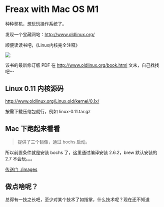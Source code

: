 # Freax with Mac OS M1

种种契机，想玩玩操作系统了。

发现一个宝藏网站：http://www.oldlinux.org/

顺便读读书吧，《Linux内核完全注释》

![](http://www.oldlinux.org/download/clk011.jpg)

该书的最新修订版 PDF 在 http://www.oldlinux.org/book.html 文末，自己找找吧～

## Linux 0.11 内核源码

http://www.oldlinux.org/Linux.old/kernel/0.1x/

按需下载压缩包就行，例如 linux-0.11.tar.gz

## Mac 下跑起来看看

> 提供了三个镜像，通过 bochs 启动。

所以前置条件就是安装 bochs 了，这里通过编译安装 2.6.2，brew 默认安装的 2.7 不会玩。。。

[传送门 ./images](images)

## 做点啥呢？

总得有一技之长吧，至少对某个技术了如指掌，什么技术呢？现在还不知道
